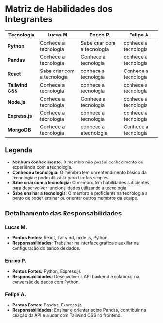 # Matriz de Habilidades dos Integrantes

| Tecnologia   | Lucas M.                 | Enrico P.                 | Felipe A.                  |
|--------------|---------------------------|---------------------------|---------------------------|
| **Python**   | Conhece a tecnologia       | Sabe criar com a tecnologia| conhece a tecnologia   |
| **Pandas**   | Conhece a tecnologia         | Conhece a tecnologia       | conhece a tecnologia  |
| **React**    | Sabe criar com a tecnologia| conhece a tecnologia       | Conhece a tecnologia   |
| **Tailwind CSS** | Conhece a tecnologia    | conhece a tecnologia  | conhece a tecnologia|
| **Node.js**  | Conhece a tecnologia        | Conhece a tecnologia       | conhece a tecnologia|
| **Express.js** | Conhece a tecnologia     | conhece a tecnologia| conhece a tecnologia  |
| **MongoDB**  | Conhece a tecnologia  | conhece a atecnologia   | Conhece a tecnologia       |

## Legenda

- **Nenhum conhecimento:** O membro não possui conhecimento ou experiência com a tecnologia.
- **Conhece a tecnologia:** O membro tem um entendimento básico da tecnologia e pode utilizá-la para tarefas simples.
- **Sabe criar com a tecnologia:** O membro tem habilidades suficientes para desenvolver funcionalidades utilizando a tecnologia.
- **Sabe ensinar a tecnologia:** O membro é proficiente na tecnologia a ponto de poder ensinar ou orientar outros membros da equipe.

## Detalhamento das Responsabilidades

### Lucas M.
- **Pontos Fortes:** React, Tailwind, node js, Python.
- **Responsabilidades:** Trabalhar na interface gráfica e auxiliar na configuração do banco de dados.

### Enrico P.
- **Pontos Fortes:** Python, Express.js.
- **Responsabilidades:** Desenvolver a API backend e colaborar na conversão de dados com Python.

### Felipe A.
- **Pontos Fortes:** Pandas, Express.js.
- **Responsabilidades:** Ensinar e orientar sobre Pandas, contribuir na criação da API e ajudar com Tailwind CSS no frontend.


